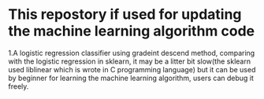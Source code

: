 # This repostory if used for updating the machine learning algorithm code  
1.A logistic regression classifier using gradeint descend method, comparing with the logistic regression in sklearn, it may be a litter bit slow(the sklearn used liblinear which is wrote in C programming language) but it can be used by beginner for learning the machine learning algorithm, users can debug it freely.
